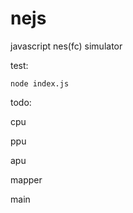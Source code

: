 # nejs
javascript nes(fc) simulator

test:

    node index.js



todo:

cpu

ppu

apu

mapper

main
